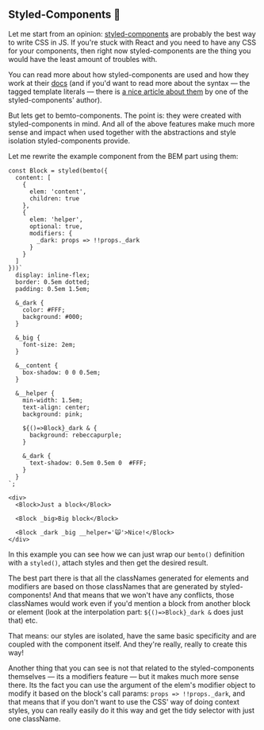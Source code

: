## Styled-Components 💅

Let me start from an opinion: [styled-components](https://www.styled-components.com/) are probably the best way to write CSS in JS. If you're stuck with React and you need to have any CSS for your components, then right now styled-components are the thing you would have the least amount of troubles with.

You can read more about how styled-components are used and how they work at their [docs](https://www.styled-components.com/docs/basics) (and if you'd want to read more about the syntax — the tagged template literals — there is [a nice article about them](https://mxstbr.blog/2016/11/styled-components-magic-explained/) by one of the styled-components' author).

But lets get to bemto-components. The point is: they were created with styled-components in mind. And all of the above features make much more sense and impact when used together with the abstractions and style isolation styled-components provide.

Let me rewrite the example component from the BEM part using them:

    const Block = styled(bemto({
      content: [
        {
          elem: 'content',
          children: true
        },
        {
          elem: 'helper',
          optional: true,
          modifiers: {
            _dark: props => !!props._dark
          }
        }
      ]
    }))`
      display: inline-flex;
      border: 0.5em dotted;
      padding: 0.5em 1.5em;

      &_dark {
        color: #FFF;
        background: #000;
      }

      &_big {
        font-size: 2em;
      }

      &__content {
        box-shadow: 0 0 0.5em;
      }

      &__helper {
        min-width: 1.5em;
        text-align: center;
        background: pink;

        ${()=>Block}_dark & {
          background: rebeccapurple;
        }

        &_dark {
          text-shadow: 0.5em 0.5em 0  #FFF;
        }
      }
    `;

    <div>
      <Block>Just a block</Block>

      <Block _big>Big block</Block>

      <Block _dark _big __helper='🙀'>Nice!</Block>
    </div>

In this example you can see how we can just wrap our `bemto()` definition with a `styled()`, attach styles and then get the desired result.

The best part there is that all the classNames generated for elements and modifiers are based on those classNames that are generated by styled-components! And that means that we won't have any conflicts, those classNames would work even if you'd mention a block from another block or element (look at the interpolation part: `${()=>Block}_dark &` does just that) etc.

That means: our styles are isolated, have the same basic specificity and are coupled with the component itself. And they're really, really to create this way!

Another thing that you can see is not that related to the styled-components themselves — its a modifiers feature — but it makes much more sense there. Its the fact you can use the argument of the elem's modifier object to modify it based on the block's call params: `props => !!props._dark`, and that means that if you don't want to use the CSS' way of doing context styles, you can really easily do it this way and get the tidy selector with just one className.